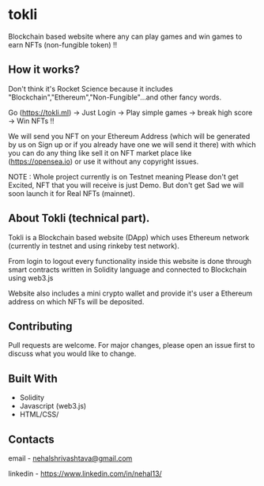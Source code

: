 # tokli
Blockchain based website where any can play games and win games to earn NFTs (non-fungible token) !!

## How it works?
Don't think it's Rocket Science because it includes "Blockchain","Ethereum","Non-Fungible"...and other fancy words.

Go (https://tokli.ml) -> Just Login -> Play simple games -> break high score -> Win NFTs !!

We will send you NFT on your Ethereum Address (which will be generated by us on Sign up or if you already have one we will send it there) with which you can do any thing like sell it on NFT market place like (https://opensea.io) or use it without any copyright issues.  

NOTE : Whole project currently is on Testnet meaning Please don't get Excited, NFT that you will receive is just Demo. But don't get Sad we will soon launch it for Real NFTs (mainnet).

## About Tokli (technical part).
Tokli is a Blockchain based website (DApp) which uses Ethereum network (currently in testnet and using rinkeby test network). 

From login to logout every functionality inside this website is done through smart contracts  written in Solidity language and connected to Blockchain using web3.js

Website also includes a mini crypto wallet and provide it's user a Ethereum address on which NFTs will be deposited.

## Contributing

Pull requests are welcome. For major changes, please open an issue first to discuss what you would like to change.

## Built With

- Solidity
- Javascript (web3.js)
- HTML/CSS/

## Contacts

email - nehalshrivashtava@gmail.com

linkedin - https://www.linkedin.com/in/nehal13/

